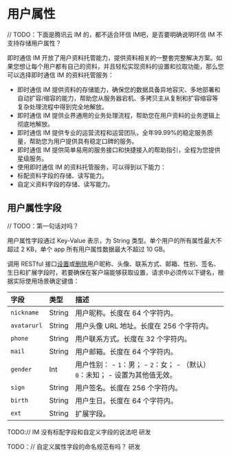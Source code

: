 # 用户属性

// TODO：下面是腾讯云 IM 的，都不适合环信 IM吧，是否要明确说明环信 IM 不支持存储用户属性？

即时通信 IM 开放了用户资料托管能力，提供资料相关的一整套完整解决方案。如果您想让每个用户都有自己的资料，并且轻松实现资料的设置和拉取功能，那么您可以选择即时通信 IM 的资料托管服务：
- 即时通信 IM 提供资料的存储能力，确保您的数据具备异地容灾、多地部署和自动扩容/缩容的能力，帮助您从服务器宕机、多拷贝主从复制和扩容缩容等复杂处理流程中得到完全地解放。
- 即时通信 IM 提供业界通用的业务处理流程，帮助您在用户资料的业务逻辑上彻底地解放。
- 即时通信 IM 提供专业的运营流程和运营团队，全年99.99%的稳定服务质量，帮助您为用户提供具有稳定口碑的服务。
- 即时通信 IM 提供简单易用的服务接口和快捷接入的帮助指引，全程为您提供星级服务。
- 使用即时通信 IM 的资料托管服务，可以得到以下能力：
- 标配资料字段的存储、读写能力。
- 自定义资料字段的存储、读写能力。

## 用户属性字段

// TODO：第一句话对吗？

用户属性字段通过 Key-Value 表示，为 String 类型。单个用户的所有属性最大不超过 2 KB，单个 app 所有用户属性数据最大不超过 10 GB。

调用 RESTful 接口[设置](/document/server-side/userprofile.html#设置用户属性)或[删除](/document/server-side/userprofile.html#删除用户属性)用户昵称、头像、联系方式、邮箱、性别、签名、生日和扩展字段时，若要确保在客户端能够获取设置，请求中必须传以下键名，根据实际使用场景确定键值：

| 字段    | 类型   | 描述   |
| :---------- | :----- | :------- |
| `nickname`  | String | 用户昵称。长度在 64 个字符内。     |
| `avatarurl` | String | 用户头像 URL 地址。长度在 256 个字符内。      |
| `phone`     | String | 用户联系方式。长度在 32 个字符内。   |
| `mail`      | String | 用户邮箱。长度在 64 个字符内。    |
| `gender`    | Int    | 用户性别： - `1`：男； - `2`：女； - （默认）`0`：未知； - 设置为其他值无效。 |
| `sign`      | String | 用户签名。长度在 256 个字符内。  |
| `birth`     | String | 用户生日。长度在 64 个字符内。  |
| `ext`       | String | 扩展字段。  |

TODO:// IM 没有标配字段和自定义字段的说法吧  研发

TODO：// 自定义属性字段的命名规范有吗？   研发

